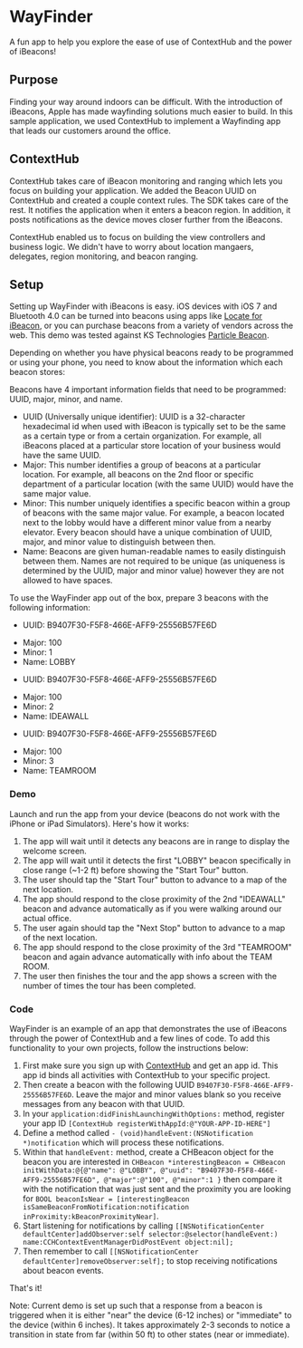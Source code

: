 WayFinder
=============

A fun app to help you explore the ease of use of ContextHub and the power of iBeacons!

## Purpose

Finding your way around indoors can be difficult.  With the introduction of iBeacons, Apple has made wayfinding solutions much easier to build.  In this sample application, we used ContextHub to implement a Wayfinding app that leads our customers around the office.

## ContextHub

ContextHub takes care of iBeacon monitoring and ranging which lets you focus on building your application.  We added the Beacon UUID on ContextHub and created a couple context rules. The SDK takes care of the rest.  It notifies the application when it enters a beacon region.  In addition, it posts notifications as the device moves closer further from the iBeacons.

ContextHub enabled us to focus on building the view controllers and business logic.  We didn't have to worry about location mangaers, delegates, region monitoring, and beacon ranging.

## Setup

Setting up WayFinder with iBeacons is easy. iOS devices with iOS 7 and Bluetooth 4.0 can be turned into beacons using apps like [Locate for iBeacon](https://itunes.apple.com/us/app/locate-for-ibeacon/id738709014?mt=8), or you can purchase beacons from a variety of vendors across the web. This demo was tested against KS Technologies [Particle Beacon](http://www.kstechnologies.com/products/particle).

Depending on whether you have physical beacons ready to be programmed or using your phone, you need to know about the information which each beacon stores:

Beacons have 4 important information fields that need to be programmed: UUID, major, minor, and name.
- UUID (Universally unique identifier): UUID is a 32-character hexadecimal id when used with iBeacon is typically set to be the same as a certain type or from a certain organization. For example, all iBeacons placed at a particular store location of your business would have the same UUID.
- Major: This number identifies a group of beacons at a particular location. For example, all beacons on the 2nd floor or specific department of a particular location (with the same UUID) would have the same major value.
- Minor: This number uniquely identifies a specific beacon within a group of beacons with the same major value. For example, a beacon located next to the lobby would have a different minor value from a nearby elevator. Every beacon should have a unique combination of UUID, major, and minor value to distinguish between then. 
- Name: Beacons are given human-readable names to easily distinguish between them. Names are not required to be unique (as uniqueness is determined by the UUID, major and minor value) however they are not allowed to have spaces.

To use the WayFinder app out of the box, prepare 3 beacons with the following information:

*  UUID: B9407F30-F5F8-466E-AFF9-25556B57FE6D
- Major: 100
- Minor: 1
- Name: LOBBY
*  UUID: B9407F30-F5F8-466E-AFF9-25556B57FE6D
- Major: 100
- Minor: 2
- Name: IDEAWALL
*  UUID: B9407F30-F5F8-466E-AFF9-25556B57FE6D
- Major: 100
- Minor: 3
- Name: TEAMROOM


### Demo

Launch and run the app from your device (beacons do not work with the iPhone or iPad Simulators). Here's how it works:

1. The app will wait until it detects any beacons are in range to display the welcome screen. 
2. The app will wait until it detects the first "LOBBY" beacon specifically in close range (~1-2 ft) before showing the "Start Tour" button.
3. The user should tap the "Start Tour" button to advance to a map of the next location.
4. The app should respond to the close proximity of the 2nd "IDEAWALL" beacon and advance automatically as if you were walking around our actual office.
5. The user again should tap the "Next Stop" button to advance to a map of the next location.
6. The app should respond to the close proximity of the 3rd "TEAMROOM" beacon and again advance automatically with info about the TEAM ROOM.
7. The user then finishes the tour and the app shows a screen with the number of times the tour has been completed.


### Code

WayFinder is an example of an app that demonstrates the use of iBeacons through the power of ContextHub and a few lines of code. To add this functionality to your own projects, follow the instructions below:

1. First make sure you sign up with [ContextHub](www.contexthub.com) and get an app id. This app id binds all activities with ContextHub to your specific project.
2. Then create a beacon with the following UUID `B9407F30-F5F8-466E-AFF9-25556B57FE6D`. Leave the major and minor values blank so you receive messages from any beacon with that UUID.
2. In your `application:didFinishLaunchingWithOptions:` method, register your app ID `[ContextHub registerWithAppId:@"YOUR-APP-ID-HERE"]`
3. Define a method called `- (void)handleEvent:(NSNotification *)notification` which will process these notifications.
4. Within that `handleEvent:` method, create a CHBeacon object for the beacon you are interested in `CHBeacon *interestingBeacon = CHBeacon initWithData:@{@"name": @"LOBBY", @"uuid": "B9407F30-F5F8-466E-AFF9-25556B57FE6D", @"major":@"100", @"minor":1 }` then compare it with the notification that was just sent and the proximity you are looking for `BOOL beaconIsNear = [interestingBeacon isSameBeaconFromNotification:notification inProximity:kBeaconProximityNear]`.
5. Start listening for notifications by calling `[[NSNotificationCenter defaultCenter]addObserver:self selector:@selector(handleEvent:) name:CCHContextEventManagerDidPostEvent object:nil];`
6. Then remember to call `[[NSNotificationCenter defaultCenter]removeObserver:self];` to stop receiving notifications about beacon events.

That's it!


Note: Current demo is set up such that a response from a beacon is triggered when it is either "near" the device (6-12 inches) or "immediate" to the device (within 6 inches). It takes approximately 2-3 seconds to notice a transition in state from far (within 50 ft) to other states (near or immediate).
